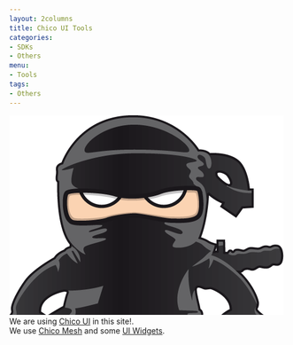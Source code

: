 ```yaml
---
layout: 2columns
title: Chico UI Tools
categories: 
- SDKs 
- Others
menu: 
- Tools
tags: 
- Others
---
```


<div class="ch-g2-3">
	<div class="ch-leftcolumn">
		<a href="http://chico-ui.com.ar/">
			<img src="/images/ninja.png" alt="Chico UI" />
		</a>
	</div>
</div>
<div class="ch-g1-3">
	<div class="ch-rightcolumn">
		We are using <a href="http://chico-ui.com.ar/">Chico UI</a> in this site!. <br />
		We use <a href="http://chico-ui.com.ar/mesh">Chico Mesh</a> and some <a href="http://chico-ui.com.ar/widgets">UI Widgets</a>.
	</div>
</div>